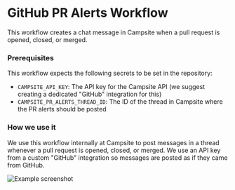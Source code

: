 # GitHub PR Alerts Workflow

This workflow creates a chat message in Campsite when a pull request is opened, closed, or merged.

### Prerequisites

This workflow expects the following secrets to be set in the repository:

- `CAMPSITE_API_KEY`: The API key for the Campsite API (we suggest creating a dedicated "GitHub" integration for this)
- `CAMPSITE_PR_ALERTS_THREAD_ID`: The ID of the thread in Campsite where the PR alerts should be posted

### How we use it

We use this workflow internally at Campsite to post messages in a thread whenever a pull request is opened, closed, or merged. We use an API key from a custom "GitHub" integration so messages are posted as if they came from GitHub.

![Example screenshot](https://github.com/user-attachments/assets/bae4fff7-b73d-4b4d-8709-202804124f2d)
